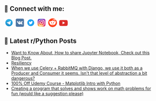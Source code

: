 ## 🔎 Connect with me:
[<img src="https://github.com/bullbesh/bullbesh/blob/main/images/Telegram.png" width="32" height="32" />](https://t.me/bullbesh)
[<img src="https://github.com/bullbesh/bullbesh/blob/main/images/VK.png" width="32" height="32" />](https://vk.com/bullbesh)
[<img src="https://github.com/bullbesh/bullbesh/blob/main/images/Twitter.png" width="32" height="32" />](https://twitter.com/bullbesh1)
[<img src="https://github.com/bullbesh/bullbesh/blob/main/images/Instagram.png" width="32" height="32" />](https://www.instagram.com/bullbesh)
[<img src="https://github.com/bullbesh/bullbesh/blob/main/images/Reddit.png" width="32" height="32" />](https://www.reddit.com/user/bullbesh)
[<img src="https://github.com/bullbesh/bullbesh/blob/main/images/YouTube.png" width="32" height="32" />](https://www.youtube.com/channel/UCtfjRs6uzgq5mfm8S06WTcg)

## 📕 Latest r/Python Posts
<!-- BLOG-POST-LIST:START -->
- [Want to Know About, How to share Jupyter Notebook, Check out this Blog Post.](https://www.reddit.com/r/Python/comments/16nl261/want_to_know_about_how_to_share_jupyter_notebook/)
- [Resiliency](https://www.reddit.com/r/Python/comments/16nk7za/resiliency/)
- [When we use Celery + RabbitMQ with Django, we use it both as a Producer and Consumer it seems. Isn&#39;t that level of abstraction a bit dangerous?](https://www.reddit.com/r/Python/comments/16nj6ap/when_we_use_celery_rabbitmq_with_django_we_use_it/)
- [100% Off Udemy Course - Matplotlib Intro with Python](https://www.reddit.com/r/Python/comments/16nj3lk/100_off_udemy_course_matplotlib_intro_with_python/)
- [Creating a program that solves and shows work on math problems for fun &lpar;would like a suggestion please&rpar;](https://www.reddit.com/r/Python/comments/16nj1av/creating_a_program_that_solves_and_shows_work_on/)
<!-- BLOG-POST-LIST:END -->
